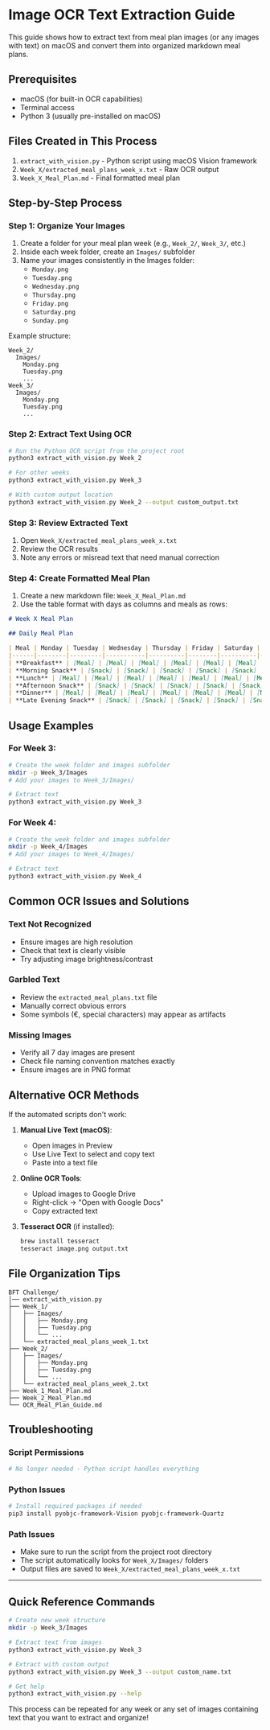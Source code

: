 # Image OCR Text Extraction Guide

This guide shows how to extract text from meal plan images (or any images with text) on macOS and convert them into organized markdown meal plans.

## Prerequisites

- macOS (for built-in OCR capabilities)
- Terminal access
- Python 3 (usually pre-installed on macOS)

## Files Created in This Process

1. `extract_with_vision.py` - Python script using macOS Vision framework
2. `Week_X/extracted_meal_plans_week_x.txt` - Raw OCR output
3. `Week_X_Meal_Plan.md` - Final formatted meal plan

## Step-by-Step Process

### Step 1: Organize Your Images

1. Create a folder for your meal plan week (e.g., `Week_2/`, `Week_3/`, etc.)
2. Inside each week folder, create an `Images/` subfolder
3. Name your images consistently in the Images folder:
   - `Monday.png`
   - `Tuesday.png`
   - `Wednesday.png`
   - `Thursday.png`
   - `Friday.png`
   - `Saturday.png`
   - `Sunday.png`

Example structure:
```
Week_2/
  Images/
    Monday.png
    Tuesday.png
    ...
Week_3/
  Images/
    Monday.png
    Tuesday.png
    ...
```

### Step 2: Extract Text Using OCR

```bash
# Run the Python OCR script from the project root
python3 extract_with_vision.py Week_2

# For other weeks
python3 extract_with_vision.py Week_3

# With custom output location
python3 extract_with_vision.py Week_2 --output custom_output.txt
```

### Step 3: Review Extracted Text

1. Open `Week_X/extracted_meal_plans_week_x.txt`
2. Review the OCR results
3. Note any errors or misread text that need manual correction

### Step 4: Create Formatted Meal Plan

1. Create a new markdown file: `Week_X_Meal_Plan.md`
2. Use the table format with days as columns and meals as rows:

```markdown
# Week X Meal Plan

## Daily Meal Plan

| Meal | Monday | Tuesday | Wednesday | Thursday | Friday | Saturday | Sunday |
|------|--------|---------|-----------|----------|--------|----------|--------|
| **Breakfast** | [Meal] | [Meal] | [Meal] | [Meal] | [Meal] | [Meal] | [Meal] |
| **Morning Snack** | [Snack] | [Snack] | [Snack] | [Snack] | [Snack] | [Snack] | [Snack] |
| **Lunch** | [Meal] | [Meal] | [Meal] | [Meal] | [Meal] | [Meal] | [Meal] |
| **Afternoon Snack** | [Snack] | [Snack] | [Snack] | [Snack] | [Snack] | [Snack] | [Snack] |
| **Dinner** | [Meal] | [Meal] | [Meal] | [Meal] | [Meal] | [Meal] | [Meal] |
| **Late Evening Snack** | [Snack] | [Snack] | [Snack] | [Snack] | [Snack] | [Snack] | [Snack] |
```

## Usage Examples

### For Week 3:
```bash
# Create the week folder and images subfolder
mkdir -p Week_3/Images
# Add your images to Week_3/Images/

# Extract text
python3 extract_with_vision.py Week_3
```

### For Week 4:
```bash
# Create the week folder and images subfolder
mkdir -p Week_4/Images
# Add your images to Week_4/Images/

# Extract text
python3 extract_with_vision.py Week_4
```

## Common OCR Issues and Solutions

### Text Not Recognized
- Ensure images are high resolution
- Check that text is clearly visible
- Try adjusting image brightness/contrast

### Garbled Text
- Review the `extracted_meal_plans.txt` file
- Manually correct obvious errors
- Some symbols (€, special characters) may appear as artifacts

### Missing Images
- Verify all 7 day images are present
- Check file naming convention matches exactly
- Ensure images are in PNG format

## Alternative OCR Methods

If the automated scripts don't work:

1. **Manual Live Text (macOS)**:
   - Open images in Preview
   - Use Live Text to select and copy text
   - Paste into a text file

2. **Online OCR Tools**:
   - Upload images to Google Drive
   - Right-click → "Open with Google Docs"
   - Copy extracted text

3. **Tesseract OCR** (if installed):
   ```bash
   brew install tesseract
   tesseract image.png output.txt
   ```

## File Organization Tips

```
BFT Challenge/
│── extract_with_vision.py
├── Week_1/
│   ├── Images/
│   │   ├── Monday.png
│   │   ├── Tuesday.png
│   │   └── ...
│   └── extracted_meal_plans_week_1.txt
├── Week_2/
│   ├── Images/
│   │   ├── Monday.png
│   │   ├── Tuesday.png
│   │   └── ...
│   └── extracted_meal_plans_week_2.txt
├── Week_1_Meal_Plan.md
├── Week_2_Meal_Plan.md
└── OCR_Meal_Plan_Guide.md
```

## Troubleshooting

### Script Permissions
```bash
# No longer needed - Python script handles everything
```

### Python Issues
```bash
# Install required packages if needed
pip3 install pyobjc-framework-Vision pyobjc-framework-Quartz
```

### Path Issues
- Make sure to run the script from the project root directory
- The script automatically looks for `Week_X/Images/` folders
- Output files are saved to `Week_X/extracted_meal_plans_week_x.txt`

---

## Quick Reference Commands

```bash
# Create new week structure
mkdir -p Week_3/Images

# Extract text from images
python3 extract_with_vision.py Week_3

# Extract with custom output
python3 extract_with_vision.py Week_3 --output custom_name.txt

# Get help
python3 extract_with_vision.py --help
```

This process can be repeated for any week or any set of images containing text that you want to extract and organize!
